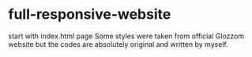 # full-responsive-website
start with index.html page 
Some styles were taken from official Glozzom website but the codes are absolutely original and written by myself.
